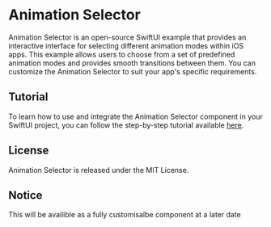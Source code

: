 # Animation Selector

Animation Selector is an open-source SwiftUI example that provides an interactive interface for selecting different animation modes within iOS apps. This example allows users to choose from a set of predefined animation modes and provides smooth transitions between them.
You can customize the Animation Selector to suit your app's specific requirements. 

## Tutorial

To learn how to use and integrate the Animation Selector component in your SwiftUI project, you can follow the step-by-step tutorial available [here](https://www.craft.me/s/JZTS7H2TLxMAoh).

## License
Animation Selector is released under the MIT License.

## Notice

This will be availible as a fully customisalbe component at a later date
